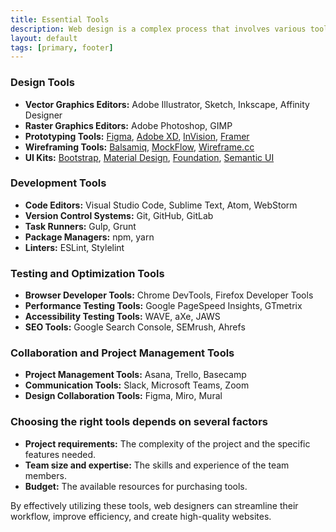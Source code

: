 ```yaml
---
title: Essential Tools
description: Web design is a complex process that involves various tools and techniques. Here are some of the most commonly used tools.
layout: default
tags: [primary, footer]
---
```

### Design Tools
* **Vector Graphics Editors:** Adobe Illustrator, Sketch, Inkscape, Affinity Designer
* **Raster Graphics Editors:** Adobe Photoshop, GIMP
* **Prototyping Tools:** [Figma](https://www.figma.com/), [Adobe XD](https://adobexdplatform.com/), [InVision](https://www.invisionapp.com/), [Framer](https://www.framer.com/)
* **Wireframing Tools:** [Balsamiq](https://balsamiq.com/), [MockFlow](https://mockflow.com/), [Wireframe.cc](https://wireframe.cc/)
* **UI Kits:** [Bootstrap](https://getbootstrap.com/), [Material Design](https://m3.material.io/), [Foundation](https://get.foundation/), [Semantic UI](https://semantic-ui.com/)

### Development Tools
* **Code Editors:** Visual Studio Code, Sublime Text, Atom, WebStorm
* **Version Control Systems:** Git, GitHub, GitLab
* **Task Runners:** Gulp, Grunt
* **Package Managers:** npm, yarn
* **Linters:** ESLint, Stylelint

### Testing and Optimization Tools
* **Browser Developer Tools:** Chrome DevTools, Firefox Developer Tools
* **Performance Testing Tools:** Google PageSpeed Insights, GTmetrix
* **Accessibility Testing Tools:** WAVE, aXe, JAWS
* **SEO Tools:** Google Search Console, SEMrush, Ahrefs

### Collaboration and Project Management Tools
* **Project Management Tools:** Asana, Trello, Basecamp
* **Communication Tools:** Slack, Microsoft Teams, Zoom
* **Design Collaboration Tools:** Figma, Miro, Mural

### Choosing the right tools depends on several factors
* **Project requirements:** The complexity of the project and the specific features needed.
* **Team size and expertise:** The skills and experience of the team members.
* **Budget:** The available resources for purchasing tools.

By effectively utilizing these tools, web designers can streamline their workflow, improve efficiency, and create high-quality websites.
